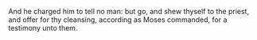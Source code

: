 And he charged him to tell no man: but go, and shew thyself to the priest, and offer for thy cleansing, according as Moses commanded, for a testimony unto them.
